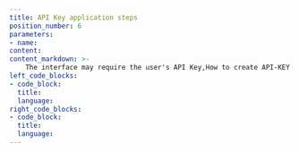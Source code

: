 ```yaml
---
title: API Key application steps
position_number: 6
parameters:
- name:
content:
content_markdown: >-
    The interface may require the user's API Key,How to create API-KEY please refer to [here](https://localhost-)
left_code_blocks:
- code_block:
  title:
  language:
right_code_blocks:
- code_block:
  title:
  language:
---
```

